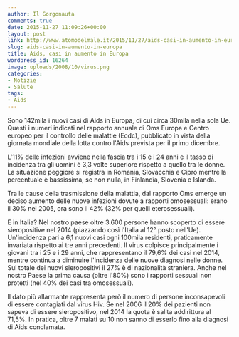 ```yaml
---
author: Il Gorgonauta
comments: true
date: 2015-11-27 11:09:26+00:00
layout: post
link: http://www.atomodelmale.it/2015/11/27/aids-casi-in-aumento-in-europa/
slug: aids-casi-in-aumento-in-europa
title: Aids, casi in aumento in Europa
wordpress_id: 16264
image: uploads/2008/10/virus.png
categories:
- Notizie
- Salute
tags:
- Aids
---
```



Sono 142mila i nuovi casi di Aids in Europa, di cui circa 30mila nella sola Ue. Questi i numeri indicati nel rapporto annuale di Oms Europa e Centro europeo per il controllo delle malattie (Ecdc), pubblicato in vista della giornata mondiale della lotta contro l'Aids prevista per il primo dicembre.

L'11% delle infezioni avviene nella fascia tra i 15 e i 24 anni e il tasso di incidenza tra gli uomini è 3,3 volte superiore rispetto a quello tra le donne. La situazione peggiore si registra in Romania, Slovacchia e Cipro mentre la percentuale è bassissima, se non nulla, in Finlandia, Slovenia e Islanda.

Tra le cause della trasmissione della malattia, dal rapporto Oms emerge un deciso aumento delle nuove infezioni dovute a rapporti omosessuali: erano il 30% nel 2005, ora sono il 42% (32% per quelli eterosessuali).

E in Italia? Nel nostro paese oltre 3.600 persone hanno scoperto di essere sieropositive nel 2014 (piazzando così l'Italia al 12° posto nell'Ue). Un'incidenza pari a 6,1 nuovi casi ogni 100mila residenti, praticamente invariata rispetto ai tre anni precedenti. Il virus colpisce principalmente i giovani tra i 25 e i 29 anni, che rappresentano il 79,6% dei casi nel 2014, mentre continua a diminuire l'incidenza delle nuove diagnosi nelle donne. Sul totale dei nuovi sieropositivi il 27% è di nazionalità straniera. Anche nel nostro Paese la prima causa (oltre l'80%) sono i rapporti sessuali non protetti (nel 40% dei casi tra omosessuali).

Il dato più allarmante rappresenta però il numero di persone inconsapevoli di essere contagiati dal virus Hiv. Se nel 2006 il 20% dei pazienti non sapeva di essere sieropositivo, nel 2014 la quota è salita addirittura al 71,5%. In pratica, oltre 7 malati su 10 non sanno di esserlo fino alla diagnosi di Aids conclamata.
